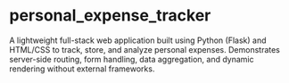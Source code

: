 # personal_expense_tracker
A lightweight full-stack web application built using Python (Flask) and HTML/CSS to track, store, and analyze personal expenses. Demonstrates server-side routing, form handling, data aggregation, and dynamic rendering without external frameworks.
